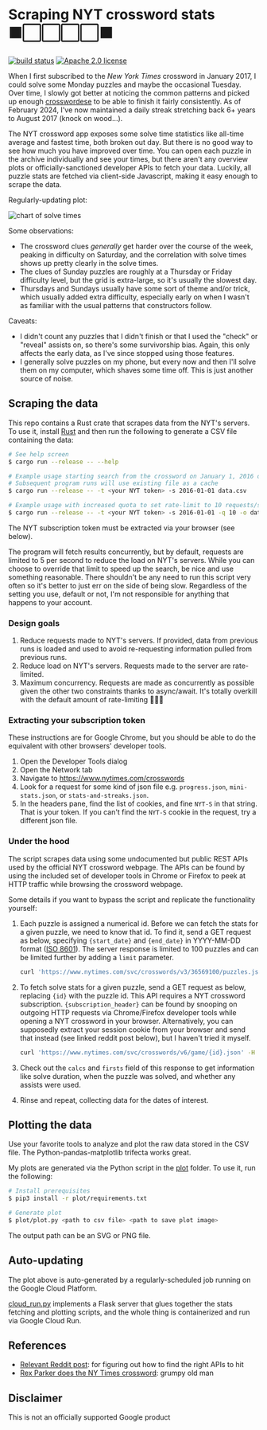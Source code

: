 # Scraping NYT crossword stats ⬛⬜⬜⬜⬜⬛

[![build status](https://img.shields.io/github/actions/workflow/status/kesyog/crossword/push.yml?branch=main&style=flat-square)](https://github.com/kesyog/crossword/actions/workflows/push.yml)
[![Apache 2.0 license](https://img.shields.io/github/license/kesyog/crossword?style=flat-square)](./LICENSE)

When I first subscribed to the _New York Times_ crossword in January 2017, I could solve some Monday
puzzles and maybe the occasional Tuesday. Over time, I slowly got better at noticing the common
patterns and picked up enough [crosswordese](https://en.wikipedia.org/wiki/Crosswordese) to be able
to finish it fairly consistently. As of February 2024, I've now maintained a daily streak stretching
back 6+ years to August 2017 (knock on wood...).

The NYT crossword app exposes some solve time statistics like all-time average and fastest time,
both broken out day. But there is no good way to see how much you have improved over time. You can
open each puzzle in the archive individually and see your times, but there aren't any overview plots
or officially-sanctioned developer APIs to fetch your data. Luckily, all puzzle stats are fetched
via client-side Javascript, making it easy enough to scrape the data.

Regularly-updating plot:

![chart of solve times](https://storage.googleapis.com/xword-plots/plot.svg)

Some observations:

* The crossword clues _generally_ get harder over the course of the week, peaking in difficulty on
Saturday, and the correlation with solve times shows up pretty clearly in the solve times.
* The clues of Sunday puzzles are roughly at a Thursday or Friday difficulty level, but the grid is
extra-large, so it's usually the slowest day.
* Thursdays and Sundays usually have some sort of theme and/or trick, which usually added extra
difficulty, especially early on when I wasn't as familiar with the usual patterns that constructors
follow.

Caveats:

* I didn't count any puzzles that I didn't finish or that I used the "check" or "reveal" assists on,
so there's some survivorship bias. Again, this only affects the early data, as I've since stopped
using those features.
* I generally solve puzzles on my phone, but every now and then I'll solve them on my computer,
which shaves some time off. This is just another source of noise.

## Scraping the data

This repo contains a Rust crate that scrapes data from the NYT's servers. To use it, install [Rust](https://rustup.rs)
and then run the following to generate a CSV file containing the data:

```sh
# See help screen
$ cargo run --release -- --help

# Example usage starting search from the crossword on January 1, 2016 onward
# Subsequent program runs will use existing file as a cache 
$ cargo run --release -- -t <your NYT token> -s 2016-01-01 data.csv

# Example usage with increased quota to set rate-limit to 10 requests/second
$ cargo run --release -- -t <your NYT token> -s 2016-01-01 -q 10 -o data.csv
```

The NYT subscription token must be extracted via your browser (see below).

The program will fetch results concurrently, but by default, requests are limited to 5 per second to
reduce the load on NYT's servers. While you can choose to override that limit to speed up the
search, be nice and use something reasonable. There shouldn't be any need to run this script very
often so it's better to just err on the side of being slow. Regardless of the setting you use,
default or not, I'm not responsible for anything that happens to your account.

### Design goals

1. Reduce requests made to NYT's servers. If provided, data from previous runs is loaded and used to
avoid re-requesting information pulled from previous runs.
1. Reduce load on NYT's servers. Requests made to the server are rate-limited.
1. Maximum concurrency. Requests are made as concurrently as possible given the other two
constraints thanks to async/await. It's totally overkill with the default amount of rate-limiting 🤷🏽‍♂

### Extracting your subscription token

These instructions are for Google Chrome, but you should be able to do the equivalent with other
browsers' developer tools.

1. Open the Developer Tools dialog
1. Open the Network tab
1. Navigate to <https://www.nytimes.com/crosswords>
1. Look for a request for some kind of json file e.g. `progress.json`, `mini-stats.json`, or
`stats-and-streaks.json`.
1. In the headers pane, find the list of cookies, and fine `NYT-S` in that string. That is your
token. If you can't find the `NYT-S` cookie in the request, try a different json file.

### Under the hood

The script scrapes data using some undocumented but public REST APIs used by the official NYT
crossword webpage.
The APIs can be found by using the included set of developer tools in Chrome or Firefox to peek at
HTTP traffic while browsing the crossword webpage.

Some details if you want to bypass the script and replicate the functionality yourself:

1. Each puzzle is assigned a numerical id. Before we can fetch the stats for a given puzzle, we need
to know that id. To find it, send a GET request as below, specifying `{start_date}` and `{end_date}`
in YYYY-MM-DD format ([ISO 8601](https://xkcd.com/1179)). The server response is limited to 100
puzzles and can be limited further by adding a `limit` parameter.

    ```sh
    curl 'https://www.nytimes.com/svc/crosswords/v3/36569100/puzzles.json?publish_type=daily&date_start={start_date}&date_end={end_date}' -H 'accept: application/json'
    ```

1. To fetch solve stats for a given puzzle, send a GET request as below, replacing `{id}` with the
puzzle id. This API requires a NYT crossword subscription. `{subscription_header}` can be found by
snooping on outgoing HTTP requests via Chrome/Firefox developer tools while opening a NYT crossword
in your browser. Alternatively, you can supposedly extract your session cookie from your browser and
send that instead (see linked reddit post below), but I haven't tried it myself.
  
    ```sh
    curl 'https://www.nytimes.com/svc/crosswords/v6/game/{id}.json' -H 'accept: application/json' --cookie 'NYT-S={subscription_header}'
    ```

1. Check out the `calcs` and `firsts` field of this response to get information like solve duration,
when the puzzle was solved, and whether any assists were used.

1. Rinse and repeat, collecting data for the dates of interest.

## Plotting the data

Use your favorite tools to analyze and plot the raw data stored in the CSV file. The
Python-pandas-matplotlib trifecta works great.

My plots are generated via the Python script in the [plot](./plot) folder. To use it, run the following:

```sh
# Install prerequisites
$ pip3 install -r plot/requirements.txt

# Generate plot
$ plot/plot.py <path to csv file> <path to save plot image>
```

The output path can be an SVG or PNG file.

## Auto-updating

The plot above is auto-generated by a regularly-scheduled job running on the Google Cloud Platform.

[cloud\_run.py](./cloud_run.py) implements a Flask server that glues together the stats fetching and
plotting scripts, and the whole thing is containerized and run via Google Cloud Run.

## References

* [Relevant Reddit post][1]: for figuring out how to find the right APIs to hit
* [Rex Parker does the NY Times crossword][2]: grumpy old man

## Disclaimer

This is not an officially supported Google product

[1]: https://www.reddit.com/r/crossword/comments/dqtnca/my_automatic_nyt_crossword_downloading_script
[2]: https://rexwordpuzzle.blogspot.com

